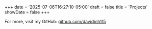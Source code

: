 +++
date = '2025-07-06T16:27:10-05:00'
draft = false
title = 'Projects'
showDate = false 
+++

For more, visit my GitHub: [github.com/davidmh115](https://github.com/davidmh115)